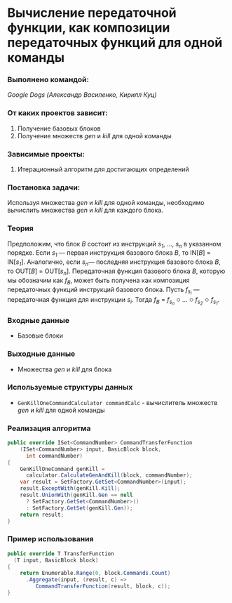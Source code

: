 # Вычисление передаточной функции, как композиции передаточных функций для одной команды

### Выполнено командой: 
*Google Dogs (Александр Василенко, Кирилл Куц)*

### От каких проектов зависит:
1. Получение базовых блоков
2. Получение множеств *gen* и *kill* для одной команды

### Зависимые проекты:

1. Итерационный алгоритм для достигающих определений

### Постановка задачи:
Используя множества *gen* и *kill* для одной команды, необходимо вычислить множества *gen* и *kill* для каждого блока.

### Теория

Предположим, что блок *В* состоит из инструкций *s*<sub>*1*</sub>, ..., *s*<sub>*n*</sub> в указанном порядке. Если *s*<sub>*1*</sub> — первая инструкция базового блока *В*, то IN[*В*] = IN[*s*<sub>*1*</sub>]. Аналогично, если *s*<sub>*n*</sub>— последняя инструкция базового блока *B*, то OUT[*B*] = OUT[*s*<sub>*n*</sub>]. Передаточная функция базового блока *B*, которую мы обозначим как *f*<sub>*B*</sub>, может быть получена как композиция передаточных функций инструкций базового блока. Пусть *f*<sub>*s*<sub>*i*</sub></sub> — передаточная функция для инструкции *s*<sub>*i*</sub>. Тогда *f*<sub>*B*</sub> = *f*<sub>*s*<sub>*n*</sub></sub> <font size="3" color="black" face="Arial">&#9675;</font> ...
<font size="3" color="black" face="Arial">&#9675;</font>
*f*<sub>*s*<sub>*2*</sub></sub><font size="3" color="black" face="Arial"> &#9675; </font>*f*<sub>*s*<sub>*1*</sub></sub>.

### Входные данные
- Базовые блоки

### Выходные данные
- Множества *gen* и *kill* для блока

### Используемые структуры данных
- ```GenKillOneCommandCalculator commandCalc``` - вычислитель 
 множеств *gen* и *kill* для одной команды
 
### Реализация алгоритма
```cs
public override ISet<CommandNumber> CommandTransferFunction
    (ISet<CommandNumber> input, BasicBlock block,
      int commandNumber)
{
    GenKillOneCommand genKill =
      calculator.CalculateGenAndKill(block, commandNumber);
    var result = SetFactory.GetSet<CommandNumber>(input);
    result.ExceptWith(genKill.Kill);
    result.UnionWith(genKill.Gen == null
      ? SetFactory.GetSet<CommandNumber>()
      : SetFactory.GetSet(genKill.Gen));
    return result;
}
```

### Пример использования
```cs
public override T TransferFunction
  (T input, BasicBlock block)
{
    return Enumerable.Range(0, block.Commands.Count)
      .Aggregate(input, (result, c) => 
         CommandTransferFunction(result, block, c));
}
```